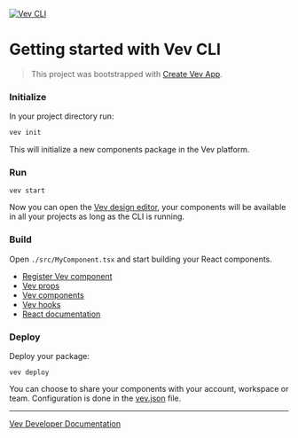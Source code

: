 [![Vev CLI](https://film.vev.design/XoYKo6hk0m/9dDmtRbbmg.390sr734i.360.webm-00001.png)](https://film.vev.design/XoYKo6hk0m/9dDmtRbbmg.390sr734i.mp4)

# Getting started with Vev CLI

> This project was bootstrapped with [Create Vev App](https://github.com/vev-design/create-vev-app).


### Initialize 

In your project directory run:
```bash 
vev init
```

This will initialize a new components package in the Vev platform.

### Run

```
vev start
```
Now you can open the [Vev design editor](https://editor.vev.design/), your components will be available in all your projects as long as the CLI is running.

### Build 

Open `./src/MyComponent.tsx` and start building your  React components.

* [Register Vev component](https://developer.vev.design/docs/cli/react/register-vev-component)
* [Vev props](https://developer.vev.design/docs/cli/react/vev-props)
* [Vev components]([/docs/cli/react/components](https://developer.vev.design/docs/cli/react/components))
* [Vev hooks](https://developer.vev.design/docs/cli/react/hooks)
* [React documentation](https://reactjs.org/docs/getting-started.html)

### Deploy 

Deploy your package:

```
vev deploy
```

You can choose to share your components with your account, workspace or team. Configuration is done in the [vev.json](https://developer.vev.design/docs/cli/configuration) file.


---
[Vev Developer Documentation](https://developer.vev.design/docs/cli/)

